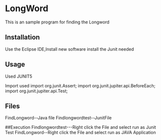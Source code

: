 # LongWord

This is an sample program for finding the Longword 

## Installation

Use the Eclipse IDE,Install new software install the Junit needed

## Usage
Used JUNIT5

Import used
import org.junit.Assert;
import org.junit.jupiter.api.BeforeEach;
import org.junit.jupiter.api.Test;

## Files
FindLongword--Java file
Findlongwordtest--JunitFile

##Execution
Findlongwordtest---Right click the File and select run as Junit Test
FindLongword--Right click the File and select run as JAVA Application
